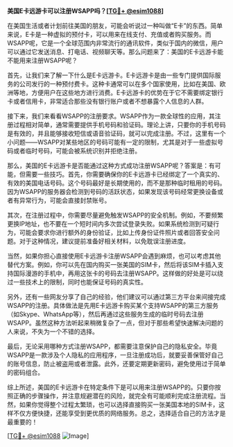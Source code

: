 **美国E卡远游卡可以注册WSAPP吗？[[TG💪+ @esim1088](https://t.me/s/esim1088)]**

在美国生活或者计划前往美国的朋友，可能会听说过一种叫做“E卡”的东西。简单来说，E卡是一种虚拟的预付卡，可以用来在线支付、充值或者购买服务。而WSAPP呢，它是一个全球范围内非常流行的通讯软件，类似于国内的微信，用户可以通过它发送消息、打电话、视频聊天等。那么问题来了：美国的E卡远游卡能不能用来注册WSAPP呢？

首先，让我们来了解一下什么是E卡远游卡。E卡远游卡是由一些专门提供国际服务的公司发行的一种预付费卡。这种卡通常可以在多个国家使用，比如在美国、欧洲等地，方便用户在这些地方进行消费。E卡远游卡的优势在于它不需要绑定银行卡或者信用卡，非常适合那些没有银行账户或者不想暴露个人信息的人群。

接下来，我们来看看WSAPP的注册要求。WSAPP作为一款全球性的应用，其注册过程相对简单，通常需要提供手机号码和验证码。理论上讲，只要你的手机号码是有效的，并且能够接收短信或语音验证码，就可以完成注册。不过，这里有一个小问题——WSAPP对某些地区的号码可能有一定的限制，尤其是对于一些虚拟号码或者临时号码，可能会被系统识别并拒绝注册。

那么，美国的E卡远游卡是否能通过这种方式成功注册WSAPP呢？答案是：有可能，但需要一些技巧。首先，你需要确保你的E卡远游卡已经绑定了一个真实的、有效的美国电话号码。这个号码最好是长期使用的，而不是那种临时租用的号码。因为WSAPP的服务器会检测到号码的活跃状态，如果发现该号码经常更换设备或者有异常行为，可能会直接封禁账号。

其次，在注册过程中，你需要尽量避免触发WSAPP的安全机制。例如，不要频繁更换IP地址，也不要在一个短时间内多次尝试登录失败。如果系统检测到可疑行为，可能会要求你进行额外的身份验证，比如上传身份证件照片或者回答安全问题。对于这种情况，建议提前准备好相关材料，以免耽误注册进度。

当然，如果你担心直接使用E卡远游卡注册WSAPP会遇到麻烦，也可以考虑其他替代方案。例如，你可以先在国内购买一张美国的SIM卡，然后将该SIM卡插入支持国际漫游的手机中，再用这张卡的号码去注册WSAPP。这样做的好处是可以绕过一些技术上的限制，同时也能保证号码的真实性。

另外，还有一些网友分享了自己的经验，他们建议可以通过第三方平台来间接完成WSAPP的注册。具体做法是先用E卡远游卡购买某个支持WSAPP的第三方服务（如Skype、WhatsApp等），然后再通过这些服务生成的临时号码去注册WSAPP。虽然这种方法听起来稍微复杂了一点，但对于那些希望快速解决问题的人来说，不失为一个不错的选择。

最后，无论采用哪种方式注册WSAPP，都需要注意保护自己的隐私安全。毕竟WSAPP是一款涉及个人隐私的应用程序，一旦注册成功后，就要妥善保管好自己的账号信息，防止被盗用或者泄露。此外，还要定期更新密码，避免使用过于简单的密码组合。

综上所述，美国的E卡远游卡在特定条件下是可以用来注册WSAPP的。只要你按照正确的步骤操作，并注意规避潜在的风险，就完全有可能顺利完成注册流程。当然，如果你觉得整个过程太繁琐，也可以选择直接购买一张美国本地的SIM卡，这样不仅方便快捷，还能享受到更优质的网络服务。总之，选择适合自己的方法才是最重要的！

[[TG💪+ @esim1088](https://t.me/s/esim1088) ![Image](https://i.postimg.cc/4NQfJmqS/Snipaste-2025-05-13-00-14-12.png)]